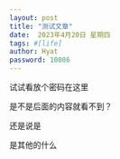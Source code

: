 ```yaml
---
layout: post
title: "测试文章"
date:  2023年4月20日 星期四
tags: #[life]
author: Hyat
password: 10086
---
```

试试看放个密码在这里


是不是后面的内容就看不到？

还是说是


是其他的什么



